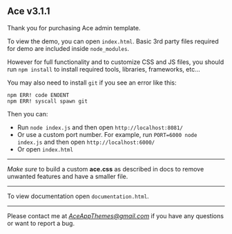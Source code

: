 Ace v3.1.1
---

Thank you for purchasing Ace admin template.  

To view the demo, you can open `index.html`. Basic 3rd party files required for demo are included inside `node_modules`.  

However for full functionality and to customize CSS and JS files, you should run `npm install` to install required tools, libraries, frameworks, etc...  

You may also need to install `git` if you see an error like this:  
```
npm ERR! code ENOENT
npm ERR! syscall spawn git
```


Then you can:  
- Run `node index.js` and then open `http://localhost:8081/`
- Or use a custom port number. For example, run `PORT=6000 node index.js` and then open `http://localhost:6000/`
- Or open `index.html`

---

*Make sure* to build a custom **ace.css** as described in docs to remove unwanted features and have a smaller file.

---

To view documentation open `documentation.html`.

---

Please contact me at *AceAppThemes@gmail.com* if you have any questions or want to report a bug.